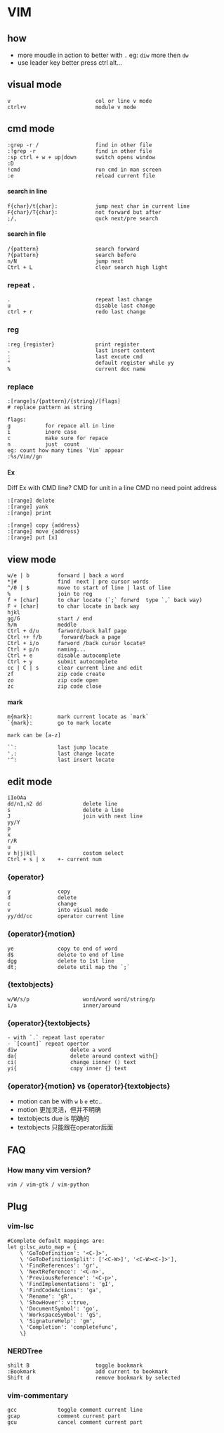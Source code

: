 # VIM

## how
- more moudle in action to better with `.` eg: `diw` more then `dw`
- use leader key better press  ctrl  alt...

## visual mode
```
v                           col or line v mode
ctrl+v                      module v mode
```

## cmd mode
```
:grep -r /                  find in other file
:!grep -r                   find in other file 
:sp	ctrl + w + up|down      switch opens window
:D
!cmd                        run cmd in man screen
:e                          reload current file
```

#### search in line
```
f{char}/t{char}:            jump next char in current line
F{char}/T{char}:            not forward but after 
;/,                         quck next/pre search 
```

#### search in file
```
/{pattern}                  search forward
?{pattern}                  search before
n/N                         jump next
Ctrl + L                    clear search high light
```

### repeat `.`

```
.                           repeat last change
u                           disable last change
ctrl + r                    redo last change
```

### reg
```
:reg {register}             print register
.                           last insert content
:                           last excute cmd
"                           default register while yy 
%                           current doc name

```
### replace
```
:[range]s/{pattern}/{string}/[flags]
# replace pattern as string

flags:
g           for repace all in line
i           inore case
c           make sure for repace
n           just  count
eg: count how many times `Vim` appear
:%s/Vim//gn
```
#### Ex
Diff Ex with CMD line?
CMD for unit in a line
CMD no need point address
```
:[range] delete
:[range] yank
:[range] print

:[range] copy {address}
:[range] move {address}
:[range] put [x]
```

## view mode
```
w/e | b         forward | back a word
*|#             find  next | pre cursor words
^/0 | $         move to start of line | last of line
%               join to reg
f + [char]      to char locate (`;` forwrd  type `,` back way)
F + [char]      to char locate in back way
hjkl											   
gg/G            start / end
h/m             meddle
Ctrl + d/u      farword/back half page
Ctrl ++ f/b      forward/back a page
Ctrl + i/o      farword /back cursor locateº
Ctrl + p/n      naming...
Ctrl + e        disable autocomplete
Ctrl + y        submit autocomplete
cc | C | s      clear current line and edit
zf              zip code create
zo              zip code open
zc              zip code close
```
#### mark 
```
m{mark}:        mark current locate as `mark`
`{mark}:        go to mark locate

mark can be [a-z]

``:             last jump locate
'.:             last change locate
'^:             last insert locate
```


## edit mode
```
iIoOAa
dd/n1,n2 dd             delete line
s                       delete a line
J                       join with next line
yy/Y
p
x
r/R
u
v h|j|k|l               costom select
Ctrl + s | x    +- current num 
```

### {operator}
```
y               copy
d               delete
c               change
v               into visual mode
yy/dd/cc        operator current line 
```

### {operator}{motion}
```
ye              copy to end of word 
d$              delete to end of line
dgg             delete to 1st line
dt;             delete util map the `;`
```

### {textobjects}
```
w/W/s/p                 word/word word/string/p
i/a                     inner/around
```

### {operator}{textobjects} 
```
- with `.` repeat last operator
- `[count]` repeat opertor
diw                 delete a word
da{                 delete around context with{}
ci(                 change iinner () text
yi{                 copy inner {} text 
```

### {operator}{motion} vs {operator}{textobjects}
- motion can be with `w` `b` `e` etc..
- motion 更加灵活，但并不明确
- textobjects due is 明确的
- textobjects  只能跟在operator后面

## FAQ
### How many vim version?
```
vim / vim-gtk / vim-python
```

## Plug 

### vim-lsc 
```
#Complete default mappings are:
let g:lsc_auto_map = {
    \ 'GoToDefinition': '<C-]>',
    \ 'GoToDefinitionSplit': ['<C-W>]', '<C-W><C-]>'],
    \ 'FindReferences': 'gr',
    \ 'NextReference': '<C-n>',
    \ 'PreviousReference': '<C-p>',
    \ 'FindImplementations': 'gI',
    \ 'FindCodeActions': 'ga',
    \ 'Rename': 'gR',
    \ 'ShowHover': v:true,
    \ 'DocumentSymbol': 'go',
    \ 'WorkspaceSymbol': 'gS',
    \ 'SignatureHelp': 'gm',
    \ 'Completion': 'completefunc',
    \}
```
### NERDTree
```
shilt B                     toggle bookmark
:Bookmark                   add current to bookmark
Shift d                     remove bookmark by selected
```

### vim-commentary
```
gcc             toggle comment current line
gcap            comment current part
gcu             cancel comment current part
```
